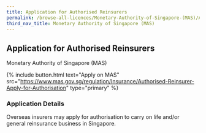 ```yaml
---
title: Application for Authorised Reinsurers
permalink: /browse-all-licences/Monetary-Authority-of-Singapore-(MAS)/Application-for-Authorised-Reinsurers
third_nav_title: Monetary Authority of Singapore (MAS)
---
```


## Application for Authorised Reinsurers

Monetary Authority of Singapore (MAS)

{% include button.html text="Apply on MAS" src="https://www.mas.gov.sg/regulation/Insurance/Authorised-Reinsurer-Apply-for-Authorisation" type="primary" %}

<H3>Application Details</H3>

<p>Overseas insurers may apply for authorisation to carry on life and/or general reinsurance business in Singapore.</p>

